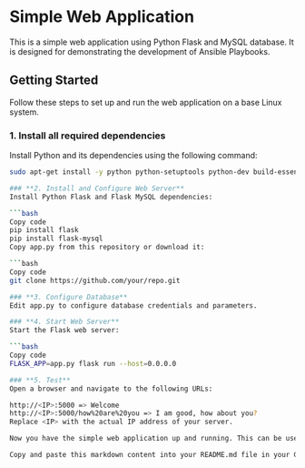 # Simple Web Application

This is a simple web application using Python Flask and MySQL database. It is designed for demonstrating the development of Ansible Playbooks.

## Getting Started

Follow these steps to set up and run the web application on a base Linux system.

### 1. Install all required dependencies

Install Python and its dependencies using the following command:

```bash
sudo apt-get install -y python python-setuptools python-dev build-essential python-pip python-mysqldb

### **2. Install and Configure Web Server**
Install Python Flask and Flask MySQL dependencies:

```bash
Copy code
pip install flask
pip install flask-mysql
Copy app.py from this repository or download it:

```bash
Copy code
git clone https://github.com/your/repo.git

### **3. Configure Database**
Edit app.py to configure database credentials and parameters.

### **4. Start Web Server**
Start the Flask web server:

```bash
Copy code
FLASK_APP=app.py flask run --host=0.0.0.0

### **5. Test**
Open a browser and navigate to the following URLs:

http://<IP>:5000 => Welcome
http://<IP>:5000/how%20are%20you => I am good, how about you?
Replace <IP> with the actual IP address of your server.

Now you have the simple web application up and running. This can be used as a basis for Ansible Playbook demonstrations.

Copy and paste this markdown content into your README.md file in your GitHub repository. Markdown is a lightweight and easy-to-read markup language supported by GitHub for formatting text. This format will render correctly on your GitHub repository page.
